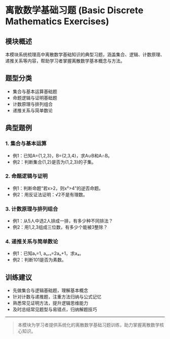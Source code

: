 # 离散数学基础习题 (Basic Discrete Mathematics Exercises)

## 模块概述

本模块系统梳理高中离散数学基础知识的典型习题，涵盖集合、逻辑、计数原理、递推关系等内容，帮助学习者掌握离散数学基本概念与方法。

## 题型分类

- 集合与基本运算基础题
- 命题逻辑与证明基础题
- 计数原理与排列组合
- 递推关系与简单数论

## 典型题例

### 1. 集合与基本运算

- 例1：已知A={1,2,3}，B={2,3,4}，求A∪B和A∩B。
- 例2：判断集合{1,2}是否为{1,2,3}的子集。

### 2. 命题逻辑与证明

- 例1：判断命题“若x>2，则x²>4”的逆否命题。
- 例2：用反证法证明：√2不是有理数。

### 3. 计数原理与排列组合

- 例1：从5人中选2人排成一排，有多少种不同排法？
- 例2：用1,2,3组成三位数，有多少个能被3整除？

### 4. 递推关系与简单数论

- 例1：已知a₁=1, aₙ₊₁=2aₙ+1，求a₄。
- 例2：判断101是否为素数。

## 训练建议

- 先做集合与逻辑基础题，理解基本概念
- 针对计数与递推题，注重方法归纳与公式记忆
- 熟悉常见证明方法，提升逻辑思维能力
- 及时总结常见题型与易错点，归纳解题技巧

---

> 本模块为学习者提供系统化的离散数学基础习题训练，助力掌握离散数学核心知识。
